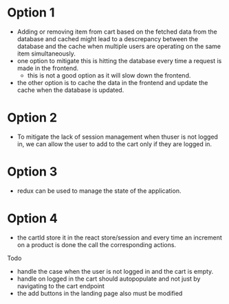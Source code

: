 # Option 1
- Adding or removing item from cart based on the fetched data from the database and cached might lead to a descrepancy between the database and the cache when multiple users are operating on the same item simultaneously.
- one option to mitigate this is hitting the database every time a request is made in the frontend.
  - this is not a good option as it will slow down the frontend.
- the other option is to cache the data in the frontend and update the cache when the database is updated.

# Option 2
- To mitigate the lack of session management when thuser is not logged in, we can allow the user to add to the cart only if they are logged in.

# Option 3
- redux can be used to manage the state of the application.

# Option 4
- the cartId store it in the react store/session and every time an increment on a product is done the call the corresponding actions.


Todo
- handle the case when the user is not logged in and the cart is empty.
- handle on logged in the cart should autopopulate and not just by navigating to the cart endpoint
- the add buttons in the landing page also must be modified